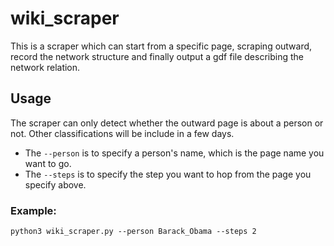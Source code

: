 # wiki_scraper
This is a scraper which can start from a specific page, scraping outward, record the network structure and finally output a gdf file describing the network relation.

## Usage
The scraper can only detect whether the outward page is about a person or not. Other classifications will be include in a few days.
* The ```--person``` is to specify a person's name, which is the page name you want to go. 
* The ```--steps``` is to specify the step you want to hop from the page you specify above.
### Example:
```commend line
python3 wiki_scraper.py --person Barack_Obama --steps 2
```
